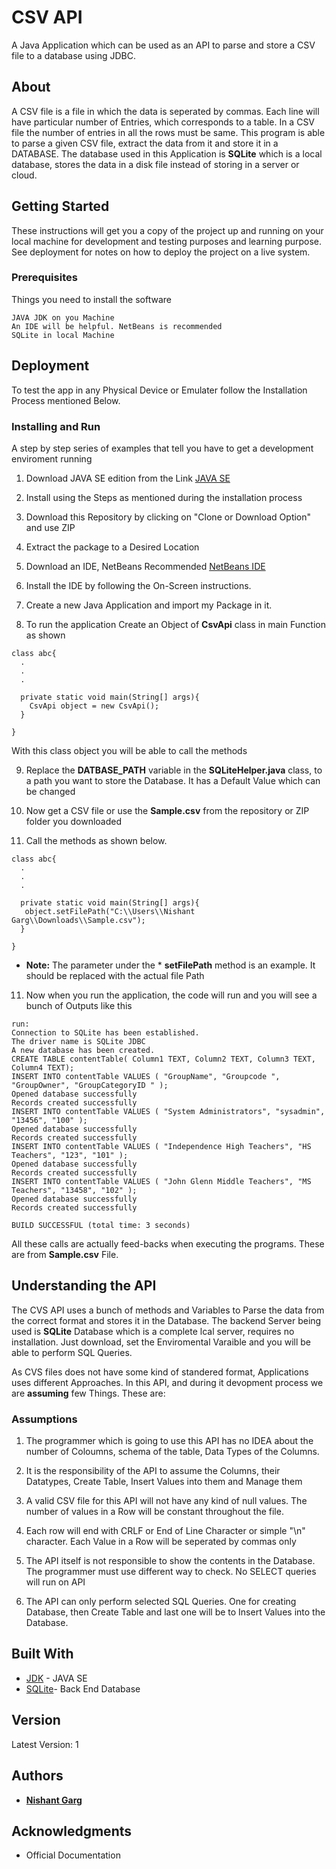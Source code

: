 # CSV API

A Java Application which can be used as an API to parse and store a CSV file to a database using JDBC.

## About
A CSV file is a file in which the data is seperated by commas. Each line will have particular number of Entries, which corresponds to a table.
In a CSV file the number of entries in all the rows must be same. This program is able to parse a given CSV file, extract the data from 
it and store it in a DATABASE. The database used in this Application is **SQLite** which is a local database, stores the data in a disk file
instead of storing in a server or cloud.

## Getting Started

These instructions will get you a copy of the project up and running on your local machine for development and testing purposes and learning purpose. See deployment for notes on how to deploy the project on a live system.

### Prerequisites

Things you need to install the software

```
JAVA JDK on you Machine
An IDE will be helpful. NetBeans is recommended
SQLite in local Machine
```

## Deployment

To test the app in any Physical Device or Emulater follow the Installation Process mentioned Below.


### Installing and Run

A step by step series of examples that tell you have to get a development enviroment running

1. Download JAVA SE edition from the Link
[JAVA SE](http://www.oracle.com/technetwork/java/javase/downloads/index.html)

2. Install using the Steps as mentioned during the installation process

3. Download this Repository by clicking on "Clone or Download Option" and use ZIP

4. Extract the package to a Desired Location 

5. Download an IDE, NetBeans Recommended
[NetBeans IDE](https://netbeans.org/downloads/)

6. Install the IDE by following the On-Screen instructions.  

7. Create a new Java Application and import my Package in it.

8. To run the application Create an Object of  **CsvApi** class in main Function as shown

```
class abc{
  .
  .
  .
  
  private static void main(String[] args){
    CsvApi object = new CsvApi();
  }

}
```
With this class object you will be able to call the methods

9. Replace the **DATBASE_PATH** variable in the  **SQLiteHelper.java** class, to a path you want
to store the Database. It has a Default Value which can be changed

9. Now get a CSV file or use the **Sample.csv** from the repository or ZIP folder you downloaded

10. Call the methods as shown below. 

```
class abc{
  .
  .
  .
  
  private static void main(String[] args){
   object.setFilePath("C:\\Users\\Nishant Garg\\Downloads\\Sample.csv");
  }

}
```
* **Note:** The parameter under the * **setFilePath** method is an example. It should be replaced with the actual file Path

11. Now when you run the application, the code will run and you will see a bunch of Outputs like this

```
run:
Connection to SQLite has been established.
The driver name is SQLite JDBC
A new database has been created.
CREATE TABLE contentTable( Column1 TEXT, Column2 TEXT, Column3 TEXT, Column4 TEXT);
INSERT INTO contentTable VALUES ( "GroupName", "Groupcode ", "GroupOwner", "GroupCategoryID " );
Opened database successfully
Records created successfully
INSERT INTO contentTable VALUES ( "System Administrators", "sysadmin", "13456", "100" );
Opened database successfully
Records created successfully
INSERT INTO contentTable VALUES ( "Independence High Teachers", "HS Teachers", "123", "101" );
Opened database successfully
Records created successfully
INSERT INTO contentTable VALUES ( "John Glenn Middle Teachers", "MS Teachers", "13458", "102" );
Opened database successfully
Records created successfully

BUILD SUCCESSFUL (total time: 3 seconds)

```
All these calls are actually feed-backs when executing the programs. These are from **Sample.csv** File.

## Understanding the API
The CVS API uses a bunch of methods and Variables to Parse the data from the correct format and stores it in the Database. The backend Server being used is **SQLite** Database which is a complete lcal server, requires no installation. Just download, set the Enviromental Varaible and you will be able to perform SQL Queries.

As CVS files does not have some kind of standered format, Applications uses different Approaches. In this API, and during it devopment process we are **assuming** few Things. These are:
 
 ### Assumptions
 
 1. The programmer which is going to use this API has no IDEA about the number of Coloumns, schema of the table, Data Types of the Columns.
 
 2. It is the responsibility of the API to assume the Columns, their Datatypes, Create Table, Insert Values into them and Manage them
 
 3. A valid CSV file for this API will not have any kind of null values. The number of values in a Row will be constant throughout the file.
 
 4. Each row will end with CRLF or End of Line Character or simple "\n" character. Each Value in a Row will be seperated by commas only
 
 5. The API itself is not responsible to show the contents in the Database. The programmer must use different way to check. No SELECT queries will run on API
 
 6. The API can only perform selected SQL Queries. One for creating Database, then Create Table and last one will be to Insert Values into the Database.

## Built With

* [JDK](http://www.oracle.com/technetwork/java/javase/downloads/index.html) - JAVA SE
* [SQLite](https://www.sqlite.org/download.html)- Back End Database

## Version

Latest Version: 1
## Authors

* [**Nishant Garg**](https://github.com/GargNishant)


## Acknowledgments

* Official Documentation 
